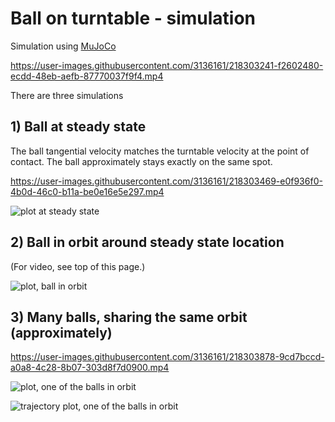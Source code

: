 # Ball on turntable - simulation

Simulation using [MuJoCo](https://github.com/deepmind/dm_control)

https://user-images.githubusercontent.com/3136161/218303241-f2602480-ecdd-48eb-aefb-87770037f9f4.mp4

There are three simulations

## 1) Ball at steady state

The ball tangential velocity matches the turntable velocity at the point of contact.  The ball approximately stays exactly on the same spot.

https://user-images.githubusercontent.com/3136161/218303469-e0f936f0-4b0d-46c0-b11a-be0e16e5e297.mp4

![plot at steady state](mujoco_ball_on_turntable_steady_state_plots.png)

## 2) Ball in orbit around steady state location

(For video, see top of this page.)

![plot, ball in orbit](mujoco_ball_on_turntable_plots.png)

## 3) Many balls, sharing the same orbit (approximately)

https://user-images.githubusercontent.com/3136161/218303878-9cd7bccd-a0a8-4c28-8b07-303d8f7d0900.mp4

![plot, one of the balls in orbit](mujoco_ball_on_turntable_flock_plots.png)

![trajectory plot, one of the balls in orbit](mujoco_ball_on_turntable_flock_trajectory_plot.png)

